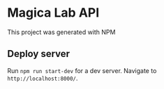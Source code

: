 # Magica Lab API

This project was generated with NPM

## Deploy server

Run `npm run start-dev` for a dev server. Navigate to `http://localhost:8000/`.


